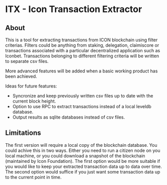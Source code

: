 # ITX - Icon Transaction Extractor

## About
This is a tool for extracting transactions from ICON blockchain using filter criterias. Filters could be anything from staking, delegation, claimiscore or transactions associated with a particular decentralized application such as Iconbet. Transactions belonging to different filtering criteria will be written to separate csv files.

More advanced features will be added when a basic working product has been achieved.

Ideas for future features:
 - Syncronize and keep previously written csv files up to date with the current block height.
 - Option to use RPC to extract transactions instead of a local leveldb database.
 - Output results as sqlite databases instead of csv files.


## Limitations
The first version will require a local copy of the blockchain database. You could achive this in two ways. Either you need to run a citizen node on you local machine, or you could download a snapshot of the blockchain (maintained by Icon Foundation). The first option would be more suitable if you would like to keep your extracted transaction data up to data over time. The second option would suffice if you just want some transaction data up to the current point in time.
